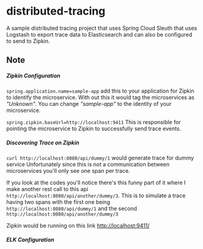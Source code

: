 # distributed-tracing

A sample distributed tracing project that uses Spring Cloud Sleuth
that uses Logstash to export trace data to Elasticsearch and can also
be configured to send to Zipkin.

## Note

##### Zipkin Configuration

`spring.application.name=sample-app` add this to your application for
 Zipkin to identify the microservice. With out this it would tag the
 microservices as _"Unknown"_. You can change _"sample-app"_ to the identity
 of your microservice.

 `spring.zipkin.baseUrl=http://localhost:9411` This is responsible for pointing
 the microservice to Zipkin to successfully send trace events.


##### Discovering Trace on Zipkin

`curl http://localhost:8080/api/dummy/1` would generate trace for dummy service
 Unfortunately since this is not a communication between microservices you'll only see one
 span per trace.

 If you look at the codes you'll notice there's this funny part of it where I make
 another rest call to this api `http://localhost:8080/api/another/dummy/3`. This is to simulate
 a trace having two spans with the first one being `http://localhost:8080/api/dummy/1`
 and the second `http://localhost:8080/api/another/dummy/3`


 Zipkin would be running on this link [http://localhost:9411/](http://localhost:9411/)



##### ELK Configuration


